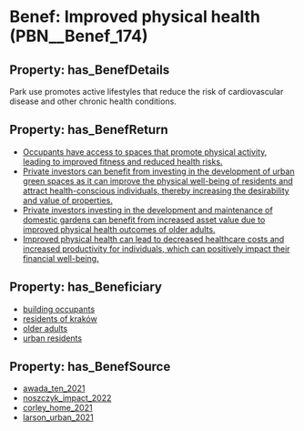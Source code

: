 # Benef: __Improved physical health__ (PBN__Benef_174)

## Property: has_BenefDetails

Park use promotes active lifestyles that reduce the risk of cardiovascular disease and other chronic health conditions.

## Property: has_BenefReturn

* [Occupants have access to spaces that promote physical activity, leading to improved fitness and reduced health risks.](../BenefReturn/PBN__BenefReturn_178)
* [Private investors can benefit from investing in the development of urban green spaces as it can improve the physical well-being of residents and attract health-conscious individuals, thereby increasing the desirability and value of properties.](../BenefReturn/PBN__BenefReturn_1089)
* [Private investors investing in the development and maintenance of domestic gardens can benefit from increased asset value due to improved physical health outcomes of older adults.](../BenefReturn/PBN__BenefReturn_1318)
* [Improved physical health can lead to decreased healthcare costs and increased productivity for individuals, which can positively impact their financial well-being.](../BenefReturn/PBN__BenefReturn_1466)

## Property: has_Beneficiary

* [building occupants](../Stakeholder/PBN__Stakeholder_97)
* [residents of kraków](../Stakeholder/PBN__Stakeholder_392)
* [older adults](../Stakeholder/PBN__Stakeholder_461)
* [urban residents](../Stakeholder/PBN__Stakeholder_209)

## Property: has_BenefSource

* [awada_ten_2021](../Article/PBN__Article_38)
* [noszczyk_impact_2022](../Article/PBN__Article_203)
* [corley_home_2021](../Article/PBN__Article_244)
* [larson_urban_2021](../Article/PBN__Article_276)

